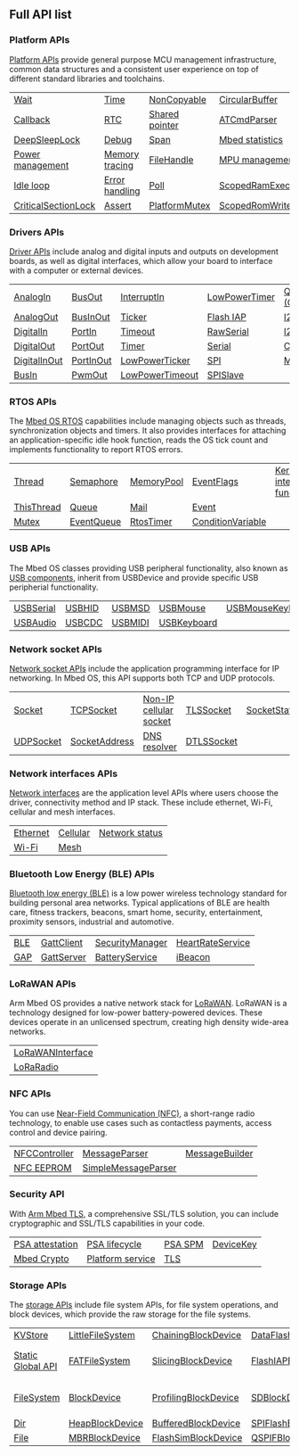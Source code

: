 ## Full API list

### Platform APIs

[Platform APIs](platform.html) provide general purpose MCU management infrastructure, common data structures and a consistent user experience on top of different standard libraries and toolchains.

<table>
<tbody>
<tr>
<td><a href="wait.html">Wait</a></td>
<td><a href="time.html">Time</a></td>
<td><a href="noncopyable.html">NonCopyable</a></td>
<td><a href="circularbuffer.html">CircularBuffer</a></td>
</tr>
<tr>
<td><a href="callback.html">Callback</a></td>
<td><a href="rtc.html">RTC</a></td>
<td><a href="shared-pointer.html">Shared pointer</a></td>
<td><a href="atcmdparser.html">ATCmdParser</a></td>
</tr>
<tr>
<td><a href="deepsleeplock.html">DeepSleepLock</a></td>
<td><a href="debug.html">Debug</a></td>
<td><a href="span.html">Span</a></td>
<td><a href="mbed-statistics.html">Mbed statistics</a></td>
</tr>
<tr>
<td><a href="power-management.html">Power management</a></td>
<td><a href="memory-tracing.html">Memory tracing</a></td>
<td><a href="filehandle.html">FileHandle</a></td>
<td><a href="mpu-management.html">MPU management</a></td>
</tr>
<tr>
<td><a href="idle-loop.html">Idle loop</a></td>
<td><a href="error-handling.html">Error handling</a></td>
<td><a href="poll.html">Poll</a></td>
<td><a href="scopedramexecutionlock.html">ScopedRamExecutionLock</a></td>
</tr>
<tr>
<td><a href="criticalsectionlock.html">CriticalSectionLock</a></td>
<td><a href="assert.html">Assert</a></td>
<td><a href="platformmutex.html">PlatformMutex</a></td>
<td><a href="scopedromwritelock.html">ScopedRomWriteLock</a></td>
</tr>
</tbody>
</table>

### Drivers APIs

[Driver APIs](drivers.html) include analog and digital inputs and outputs on development boards, as well as digital interfaces, which allow your board to interface with a computer or external devices.

<table>
<tbody>
<tr>
<td><a href="analogin.html">AnalogIn</a></td>
<td><a href="busout.html">BusOut</a></td>
<td><a href="interruptin.html">InterruptIn</a></td>
<td><a href="lowpowertimer.html">LowPowerTimer</a></td>
<td><a href="quadspi-qspi.html">QuadSPI (QSPI)</a></td>
</tr>
<tr>
<td><a href="analogout.html">AnalogOut</a></td>
<td><a href="businout.html">BusInOut</a></td>
<td><a href="ticker.html">Ticker</a></td>
<td><a href="flash-iap.html">Flash IAP</a></td>
<td><a href="i2c.html">I2C</a></td>
</tr>
<tr>
<td><a href="digitalin.html">DigitalIn</a></td>
<td><a href="portin.html">PortIn</a></td>
<td><a href="timeout.html">Timeout</a></td>
<td><a href="rawserial.html">RawSerial</a></td>
<td><a href="i2cslave.html">I2CSlave</a></td>
</tr>
<tr>
<td><a href="digitalout.html">DigitalOut</a></td>
<td><a href="portout.html">PortOut</a></td>
<td><a href="timer.html">Timer</a></td>
<td><a href="serial.html">Serial</a></td>
<td><a href="can.html">CAN</a></td>
</tr>
<tr>
<td><a href="digitalinout.html">DigitalInOut</a></td>
<td><a href="portinout.html">PortInOut</a></td>
<td><a href="lowpowerticker.html">LowPowerTicker</a></td>
<td><a href="spi.html">SPI</a></td>
<td><a href="mbedcrc.html">MbedCRC</a></td>
</tr>
<tr>
<td><a href="busin.html">BusIn</a></td>
<td><a href="pwmout.html">PwmOut</a></td>
<td><a href="lowpowertimeout.html">LowPowerTimeout</a></td>
<td><a href="spislave.html">SPISlave</a></td>
</tr>
</tbody>
</table>

### RTOS APIs

The [Mbed OS RTOS](rtos.html) capabilities include managing objects such as threads, synchronization objects and timers. It also provides interfaces for attaching an application-specific idle hook function, reads the OS tick count and implements functionality to report RTOS errors.

<table>
<tbody>
<tr>
<td><a href="thread.html">Thread</a></td>
<td><a href="semaphore.html">Semaphore</a></td>
<td><a href="memorypool.html">MemoryPool</a></td>
<td><a href="eventflags.html">EventFlags</a></td>
<td><a href="kernel-interface-functions.html">Kernel interface functions</a></td>
</tr>
<tr>
<td><a href="thisthread.html">ThisThread</a></td>
<td><a href="queue.html">Queue</a></td>
<td><a href="mail.html">Mail</a></td>
<td><a href="event.html">Event</a></td>
</tr>
<tr>
<td><a href="mutex.html">Mutex</a></td>
<td><a href="eventqueue.html">EventQueue</a></td>
<td><a href="rtostimer.html">RtosTimer</a></td>
<td><a href="conditionvariable.html">ConditionVariable</a></td>
</tr>
</tbody>
</table>

### USB APIs

The Mbed OS classes providing USB peripheral functionality, also known as [USB components](../apis/usb.html), inherit from USBDevice and provide specific USB peripherial functionality.

<table>
<tbody>
<tr>
<td><a href="usbserial.html">USBSerial</a></td>
<td><a href="usbhid.html">USBHID</a></td>
<td><a href="usbmsd.html">USBMSD</a></td>
<td><a href="usbmouse.html">USBMouse</a></td>
<td><a href="usbmousekeyboard.html">USBMouseKeyboard</a></td>
</tr>
<tr>
<td><a href="usbaudio.html">USBAudio</a></td>
<td><a href="usbcdc.html">USBCDC</a></td>
<td><a href="usbmidi.html">USBMIDI</a></td>
<td><a href="usbkeyboard.html">USBKeyboard</a></td>
</tr>
</tbody>
</table>

### Network socket APIs

[Network socket APIs](network-socket.html) include the application programming interface for IP networking. In Mbed OS, this API supports both TCP and UDP protocols.

<table>
<tbody>
<tr>
<td><a href="socket.html">Socket</a></td>
<td><a href="tcpsocket.html">TCPSocket</a></td>
<td><a href="non-ip-cellular-socket.html">Non-IP cellular socket</a></td>
<td><a href="tlssocket.html">TLSSocket</a></td>
<td><a href="socketstats.html">SocketStats</a></td>
</tr>
<tr>
<td><a href="udpsocket.html">UDPSocket</a></td>
<td><a href="socketaddress.html">SocketAddress</a></td>
<td><a href="dns-resolver.html">DNS resolver</a></td>
<td><a href="dtlssocket.html">DTLSSocket</a></td>
</tbody>
</table>

### Network interfaces APIs

[Network interfaces](network-interfaces.html) are the application level APIs where users choose the driver, connectivity method and IP stack. These include ethernet, Wi-Fi, cellular and mesh interfaces.

<table>
<tbody>
<tr>
<td><a href="ethernet.html">Ethernet</a></td>
<td><a href="cellular-api.html">Cellular</a></td>
<td><a href="network-status.html">Network status</a></td>
</tr>
<tr>
<td><a href="wi-fi.html">Wi-Fi</a></td>
<td><a href="mesh-api.html">Mesh</a></td>
<tr>
</tr>
</tbody>
</table>

### Bluetooth Low Energy (BLE) APIs

[Bluetooth low energy (BLE)](bluetooth.html) is a low power wireless technology standard for building personal area networks. Typical applications of BLE are health care, fitness trackers, beacons, smart home, security, entertainment, proximity sensors, industrial and automotive.

<table>
<tbody>
<tr>
<td><a href="ble.html">BLE</a></td>
<td><a href="gattclient.html">GattClient</a></td>
<td><a href="securitymanager.html">SecurityManager</a></td>
<td><a href="heartrateservice.html">HeartRateService</a></td>
</tr>
<tr>
<td><a href="gap.html">GAP</a></td>
<td><a href="gattserver.html">GattServer</a></td>
<td><a href="batteryservice.html">BatteryService</a></td>
<td><a href="ibeacon.html">iBeacon</a></td>
</tr>
</tbody>
</table>

### LoRaWAN APIs

Arm Mbed OS provides a native network stack for [LoRaWAN](lorawan.html). LoRaWAN is a technology designed for low-power battery-powered devices. These devices operate in an unlicensed spectrum, creating high density wide-area networks.

<table>
<tbody>
<tr>
<td><a href="lorawan-api.html">LoRaWANInterface</a></td>
</tr>
<tr>
<td><a href="loraradio-api.html">LoRaRadio</a></td>
</tr>
</tbody>
</table>

### NFC APIs

You can use [Near-Field Communication (NFC)](nfc.html), a short-range radio technology, to enable use cases such as contactless payments, access control and device pairing.

<table>
<tbody>
<tr>
<td><a href="nfccontroller.html">NFCController</a></td>
<td><a href="messageparser.html">MessageParser</a></td>
<td><a href="messagebuilder.html">MessageBuilder</a></td>
</tr>
<tr>
<td><a href="nfc-eeprom.html">NFC EEPROM</a></td>
<td><a href="simplemessageparser.html">SimpleMessageParser</a></td>
</tr>
</tbody>
</table>

### Security API

With [Arm Mbed TLS](security.html), a comprehensive SSL/TLS solution, you can include cryptographic and SSL/TLS capabilities in your code.

<table>
<tbody>
<tr>
<td><a href="../apis/psa-initial-attestation.html">PSA attestation</a></td>
<td><a href="../apis/psa-lifecycle.html">PSA lifecycle</a></td>
<td><a href="../apis/psa-spm.html">PSA SPM</a></td>
<td><a href="devicekey.html">DeviceKey</a></td>
</tr>
<tr>
<td><a href="mbed-crypto.html">Mbed Crypto</a></td>
<td><a href="../apis/platform-service.html">Platform service</a></td>
<td><a href="tls.html">TLS</a></td>
</tr>
</tbody>
</table>

### Storage APIs

The [storage APIs](storage.html) include file system APIs, for file system operations, and block devices, which provide the raw storage for the file systems.

<table>
<tbody>
<tr>
<td><a href="kvstore.html">KVStore</a></td>
<td><a href="littlefilesystem.html">LittleFileSystem</a></td>
<td><a href="chainingblockdevice.html">ChainingBlockDevice</a></td>
<td><a href="dataflash-block-device.html">DataFlashBlockDevice</a></td>
<td><a href="nvstore.html">NVStore</a></td>
</tr>
<tr>
<td><a href="static-global-api.html">Static Global API</a></td>
<td><a href="fatfilesystem.html">FATFileSystem</a></td>
<td><a href="slicingblockdevice.html">SlicingBlockDevice</a></td>
<td><a href="flashiapblockdevice.html">FlashIAPBlockDevice</a></td>
<td><a href="../apis/psa-internal-storage.html">PSA internal storage</a></td>
</tr>
<tr>
<td><a href="filesystem.html">FileSystem</a></td>
<td><a href="blockdevice.html">BlockDevice</a></td>
<td><a href="profilingblockdevice.html">ProfilingBlockDevice</a></td>
<td><a href="sdblockdevice.html">SDBlockDevice</a></td>
<td><a href="../apis/psa-protected-storage.html">PSA protected storage</a></td>
</tr>
<tr>
<td><a href="dir.html">Dir</a></td>
<td><a href="heapblockdevice.html">HeapBlockDevice</a></td>
<td><a href="bufferedblockdevice.html">BufferedBlockDevice</a></td>
<td><a href="spi-flash-block-device.html">SPIFlashBlockDevice</a></td> 
</tr>
<tr>
<td><a href="file.html">File</a></td>
<td><a href="mbrblockdevice.html">MBRBlockDevice</a></td>
<td><a href="flashsimblockdevice.html">FlashSimBlockDevice</a></td>
<td><a href="qspifblockdevice.html">QSPIFBlockDevice</a></td>
</tr>
</tbody>
</table>
